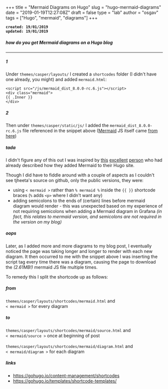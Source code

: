 
+++
title = "Mermaid Diagrams on Hugo"
slug = "hugo-mermaid-diagrams"
date = "2019-01-19T12:27:08Z"
draft = false
type = "lab"
author = "osgav"
tags = ["Hugo", "mermaid", "diagrams"]
+++

**`created: 19/01/2019`**<br />
**`updated: 19/01/2019`**

##### *how do you get Mermaid diagrams on a Hugo blog*

---



##### 1

Under `themes/casper/layouts/` I created a `shortcodes` folder (I didn't have one already, you might) and added `mermaid.html`:

```
<script src="/js/mermaid_dist_8.0.0-rc.6.js"></script>
<div class="mermaid">
{{ .Inner }}
</div>
```

##### 2

Then under `themes/casper/static/js/` I added the `mermaid_dist_8.0.0-rc.6.js` file referenced in the snippet above ([Mermaid](https://mermaidjs.github.io/) JS itself came [from here](https://unpkg.com/mermaid@8.0.0-rc.6/dist/))

##### tada

I didn't figure any of this out I was inspired by [this](http://tjheeta.github.io/2016/01/31/moving-from-jekyll-to-hugo/) [excellent](http://tjheeta.github.io/2014/12/27/naive-basics-scaling-a-backend/) [person](https://github.com/tjheeta/tjheeta.github.io/blob/master/2014/12/27/naive-basics-scaling-a-backend/index.html) who had already described how they added Mermaid to their Hugo site.

Though I did have to fiddle around with a couple of aspects as I couldn't see tjheeta's source on github, only the public versions, they were:

- using `< mermaid >` rather than `% mermaid %` inside the `{{ }}` shortcode braces (`%` adds `<p>` where I didn't want any)
- adding semicolons to the ends of (certain) lines before mermaid diagram would render - this was unexpected based on my experience of not requiring semicolons when adding a Mermaid diagram in Grafana *(in fact, this relates to mermaid version, and semicolons are not required in the version on my blog)*

##### oops

Later, as I added more and more diagrams to my blog post, I eventually noticed the page was taking longer and longer to render with each new diagram. It then occurred to me with the snippet above I was inserting the script tag every time there was a diagram, causing the page to download the *(2.61MB!)* mermaid JS file multiple times.

To remedy this I split the shortcode up as follows:

##### from<br />
`themes/casper/layouts/shortcodes/mermaid.html` and<br />
`< mermaid >` for every diagram<br />

##### to<br />
`themes/casper/layouts/shortcodes/mermaid/source.html` and<br />
`< mermaid/source >` once at beginning of post<br /><br />
`themes/casper/layouts/shortcodes/mermaid/diagram.html` and<br />
`< mermaid/diagram >` for each diagram<br />


##### links

- https://gohugo.io/content-management/shortcodes
- https://gohugo.io/templates/shortcode-templates/